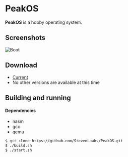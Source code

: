 PeakOS
======
**PeakOS** is a hobby operating system.

## Screenshots
![Boot](https://raw.githubusercontent.com/StevenLaabs/PeakOS/master/images/basic_init.png)

## Download
* [Current](https://github.com/StevenLaabs/PeakOS/archive/master.zip)
* No other versions are available at this time

## Building and running
#### Dependencies
* nasm
* gcc
* qemu

```bash
$ git clone https://github.com/StevenLaabs/PeakOS.git
$ ./build.sh
$ ./start.sh
```
